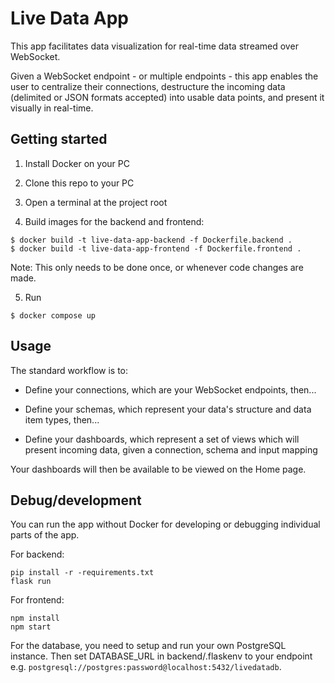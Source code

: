 # Live Data App

This app facilitates data visualization for real-time data streamed over WebSocket. 

Given a WebSocket endpoint - or multiple endpoints - this app enables the user to centralize their connections, destructure the incoming data (delimited or JSON formats accepted) into usable data points, and present it visually in real-time.


## Getting started

1. Install Docker on your PC

2. Clone this repo to your PC

3. Open a terminal at the project root

4. Build images for the backend and frontend:
```
$ docker build -t live-data-app-backend -f Dockerfile.backend .
$ docker build -t live-data-app-frontend -f Dockerfile.frontend .
```
Note: This only needs to be done once, or whenever code changes are made.

5. Run  

`$ docker compose up`


## Usage

The standard workflow is to:

- Define your connections, which are your WebSocket endpoints, then...

- Define your schemas, which represent your data's structure and data item types, then...

- Define your dashboards, which represent a set of views which will present incoming data, given a connection, schema and input mapping

Your dashboards will then be available to be viewed on the Home page.


## Debug/development

You can run the app without Docker for developing or debugging individual parts of the app.

For backend:
```
pip install -r -requirements.txt
flask run
```

For frontend:
```
npm install
npm start
```

For the database, you need to setup and run your own PostgreSQL instance. Then set DATABASE_URL in backend/.flaskenv to your endpoint e.g. `postgresql://postgres:password@localhost:5432/livedatadb`.